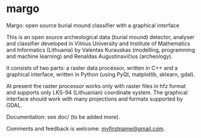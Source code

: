 # margo
Margo: open source burial mound classifier with a graphical interface

This is an open source archeological data (burial mound) detector, analyser and classifier developed in Vilnius University and
Institute of Mathematics and Informatics (Lithuania) by Valentas Kurauskas (modelling, programming and machine learning) and Renaldas Augustinavičius (archeology). 

It consists of two parts: a raster data processor, written in C++ and a graphical interface, written in Python (using PyQt, matplotlib, sklearn, gdal).

At present the raster processor works only with raster files in hfz format and supports only LKS-94 (Lithuanian) coordinate system. The graphical interface should work with many projections and formats supported by GDAL. 

Documentation: see doc/ (to be added more).

Comments and feedback is welcome: myfirstname@gmail.com.
